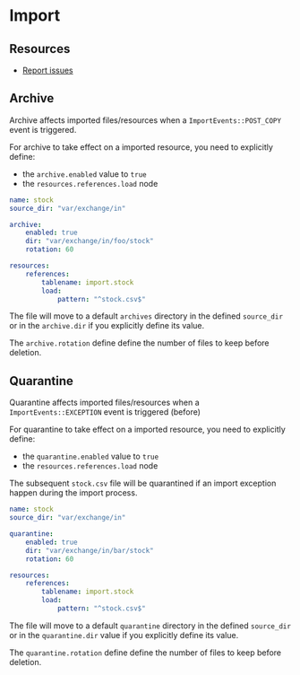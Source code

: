 # Import

## Resources

-   [Report issues](https://github.com/le-phare/import/issues)

## Archive

Archive affects imported files/resources when a `ImportEvents::POST_COPY` event is triggered.

For archive to take effect on a imported resource, you need to explicitly define:

-   the `archive.enabled` value to `true`
-   the `resources.references.load` node

```yaml
name: stock
source_dir: "var/exchange/in"

archive:
    enabled: true
    dir: "var/exchange/in/foo/stock"
    rotation: 60

resources:
    references:
        tablename: import.stock
        load:
            pattern: "^stock.csv$"
```

The file will move to a default `archives` directory in the defined `source_dir` or in the `archive.dir` if you explicitly define its value.

The `archive.rotation` define define the number of files to keep before deletion.

## Quarantine

Quarantine affects imported files/resources when a `ImportEvents::EXCEPTION` event is triggered (before)

For quarantine to take effect on a imported resource, you need to explicitly define:

-   the `quarantine.enabled` value to `true`
-   the `resources.references.load` node

The subsequent `stock.csv` file will be quarantined if an import exception happen during the import process.

```yaml
name: stock
source_dir: "var/exchange/in"

quarantine:
    enabled: true
    dir: "var/exchange/in/bar/stock"
    rotation: 60

resources:
    references:
        tablename: import.stock
        load:
            pattern: "^stock.csv$"
```

The file will move to a default `quarantine` directory in the defined `source_dir` or in the `quarantine.dir` value if you explicitly define its value.

The `quarantine.rotation` define define the number of files to keep before deletion.

